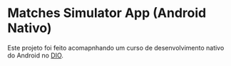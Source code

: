 # Matches Simulator App (Android Nativo)

Este projeto foi feito acomapnhando um curso de desenvolvimento nativo do Android no [DIO](web.dio.me).